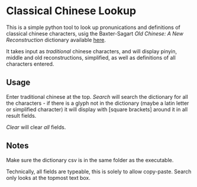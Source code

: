 # Classical Chinese Lookup

This is a simple python tool to look up pronunications and definitions of classical chinese characters, usig the Baxter-Sagart *Old Chinese: A New Reconstruction* dictionary available [here](https://ocbaxtersagart.lsait.lsa.umich.edu/).

It takes input as *traditional* chinese characters, and will display pinyin, middle and old reconstructions, simplified, as well as definitions of all characters entered.

## Usage

Enter traditional chinese at the top. *Search* will search the dictionary for all the characters - if there is a glyph not in the dictionary (maybe a latin letter or simplified character) it will display with [square brackets] around it in all result fields.

*Clear* will clear *all* fields. 

## Notes

Make sure the dictionary csv is in the same folder as the executable.

Technically, all fields are typeable, this is solely to allow copy-paste. Search only looks at the topmost text box.
